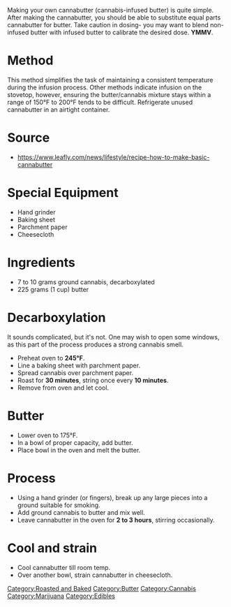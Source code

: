 Making your own cannabutter (cannabis-infused butter) is quite simple.
After making the cannabutter, you should be able to substitute equal
parts cannabutter for butter. Take caution in dosing- you may want to
blend non-infused butter with infused butter to calibrate the desired
dose. **YMMV**.

# Method

This method simplifies the task of maintaining a consistent temperature
during the infusion process. Other methods indicate infusion on the
stovetop, however, ensuring the butter/cannabis mixture stays within a
range of 150°F to 200°F tends to be difficult. Refrigerate unused
cannabutter in an airtight container.

# Source

-   <https://www.leafly.com/news/lifestyle/recipe-how-to-make-basic-cannabutter>

# Special Equipment

-   Hand grinder
-   Baking sheet
-   Parchment paper
-   Cheesecloth

# Ingredients

-   7 to 10 grams ground cannabis, decarboxylated
-   225 grams (1 cup) butter

# Decarboxylation

It sounds complicated, but it's not. One may wish to open some windows,
as this part of the process produces a strong cannabis smell.

-   Preheat oven to **245°F**.
-   Line a baking sheet with parchment paper.
-   Spread cannabis over parchment paper.
-   Roast for **30 minutes**, string once every **10 minutes**.
-   Remove from oven and let cool.

# Butter

-   Lower oven to 175°F.
-   In a bowl of proper capacity, add butter.
-   Place bowl in the oven and melt the butter.

# Process

-   Using a hand grinder (or fingers), break up any large pieces into a
    ground suitable for smoking.
-   Add ground cannabis to butter and mix well.
-   Leave cannabutter in the oven for **2 to 3 hours**, stirring
    occasionally.

# Cool and strain

-   Cool cannabutter till room temp.
-   Over another bowl, strain cannabutter in cheesecloth.

[Category:Roasted and Baked](Category:Roasted_and_Baked "wikilink")
[Category:Butter](Category:Butter "wikilink")
[Category:Cannabis](Category:Cannabis "wikilink")
[Category:Marijuana](Category:Marijuana "wikilink")
[Category:Edibles](Category:Edibles "wikilink")